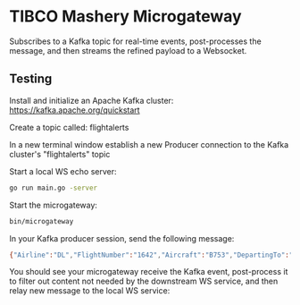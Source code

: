 # TIBCO Mashery Microgateway

Subscribes to a Kafka topic for real-time events, post-processes the message, and then streams the refined payload to a Websocket.

## Testing

Install and initialize an Apache Kafka cluster: https://kafka.apache.org/quickstart

Create a topic called: flightalerts

In a new terminal window establish a new Producer connection to the Kafka cluster's "flightalerts" topic


Start a local WS echo server:
```bash
go run main.go -server
```

Start the microgateway:
```bash
bin/microgateway
```

In your Kafka producer session, send the following message:
```bash
{"Airline":"DL","FlightNumber":"1642","Aircraft":"B753","DepartingTo":"JFK","Duration":"4:25h","Route":"TRUKN2 SYRAH Q128 JSICA MLF DVC ALS TBE LBL RZC MEM HUTCC KNSAW RUSSA GLAVN1","ScheduledDeparture":"0900","EstimatedDeparture":"0930","Cabin":"Business: Lunch / Economy: Food for sale","Terminal":"C","Gate":"91","TaxiTime":"25m","AverageDelay":"10m"}
```

You should see your microgateway receive the Kafka event, post-process it to filter out content not needed by the downstream WS service, and then relay new message to the local WS service:

